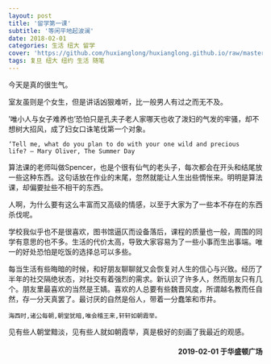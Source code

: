 ```yaml
---
layout: post
title: '留学第一课'
subtitle: '等闲平地起波澜'
date: 2018-02-01
categories: 生活 纽大 留学
cover: 'https://github.com/huxianglong/huxianglong.github.io/raw/master/assets/img/washingtonsq.jpg'
tags: 复旦 纽大 纽约 生活 随笔 
---
```

今天是真的很生气。

室友虽则是个女生，但是讲话凶狠难听，比一般男人有过之而无不及。

’唯小人与女子难养也’恐怕只是孔夫子老人家哪天也收了泼妇的气发的牢骚，却不想树大招风，成了妇女口诛笔伐第一个对象。

```
‘Tell me, what do you plan to do with your one wild and precious
life? – Mary Oliver, The Summer Day
```

算法课的老师叫做Spencer，也是个很有仙气的老头子，每次都会在开头和结尾放一些这种东西。这句话放在作业的末尾，忽然就能让人生出些惆怅来。明明是算法课，却偏要扯些不相干的东西。

人啊，为什么要有这么丰富而又高级的情感，以至于大家为了一些本不存在的东西杀伐呢。

学校我似乎也不是很喜欢，图书馆逼仄而设备落后，课程的质量也一般，周围的同学有意思的也不多。生活的代价太高，导致大家容易为了一些小事而生出事端。唯一的好处恐怕是吃饭的选择总可以多些。

每当生活有些晦暗的时候，和好朋友聊聊就又会恢复对人生的信心与兴致。经历了半年的社交隔绝状态，对社交有着强烈的需求。新认识了许多人，然而朋友只有几个。朋友里最喜欢的当然是王婧。喜欢的人总要有些魏晋风度，所谓越名教而任自然，存一分天真罢了。最讨厌的自然是俗人，带着一分蠢笨和市井。

```
海西时,诸公每朝,朝堂犹暗,唯会稽王来,轩轩如朝霞举。
```
见有些人朝堂黯淡，见有些人就如朝霞举，真是极好的刻画了我最近的观感。

<h4 style='text-align:right'>2019-02-01 于华盛顿广场</h4>

